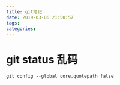 ```yaml
---
title: git笔记
date: 2019-03-06 21:50:57
tags:
categories:
---
```



<!-- more -->

# git status 乱码
```
git config --global core.quotepath false
```